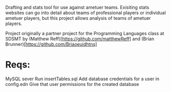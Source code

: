 Drafting and stats tool for use against ametuer teams. Exisiting stats websites can go into detail about teams of professional players or individual ametuer players, but this project allows analysis of teams of ametuer players.

Project originally a partner project for the Programming Languages class at SDSMT by (Matthew Reff)[https://github.com/matthewReff] and (Brian Brunner)[https://github.com/Briaoeuidhtns]


# Reqs:
MySQL sever
Run insertTables.sql
Add database credentials for a user in config.edn
Give that user permissions for the created database